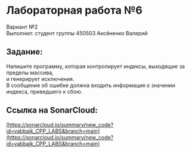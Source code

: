 # Лабораторная работа №6  
Вариант №2  
Выполнил: студент группы 450503 Аксёненко Валерий  

## Задание:
Напишите программу, которая контролирует индексы, выходящие за пределы массива,  
и генерирует исключения.  
В сообщение об ошибке должна входить информация о значении индекса, приведшего к сбою.

## Ссылка на SonarCloud:
[https://sonarcloud.io/summary/new_code?id=vabbajk_CPP_LABS&branch=main](https://sonarcloud.io/summary/new_code?id=vabbajk_CPP_LABS&branch=main)
